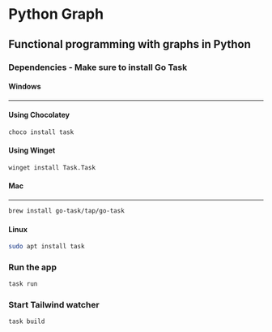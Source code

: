 # Python Graph

## Functional programming with graphs in Python


### Dependencies - Make sure to install Go Task


#### Windows

----

#### Using Chocolatey

```sh
choco install task
```

#### Using Winget

```sh
winget install Task.Task
```

#### Mac

----

```sh
brew install go-task/tap/go-task
```

#### Linux


```sh
sudo apt install task
```


### Run the app

```sh
task run
```


### Start Tailwind watcher

```sh
task build
```
